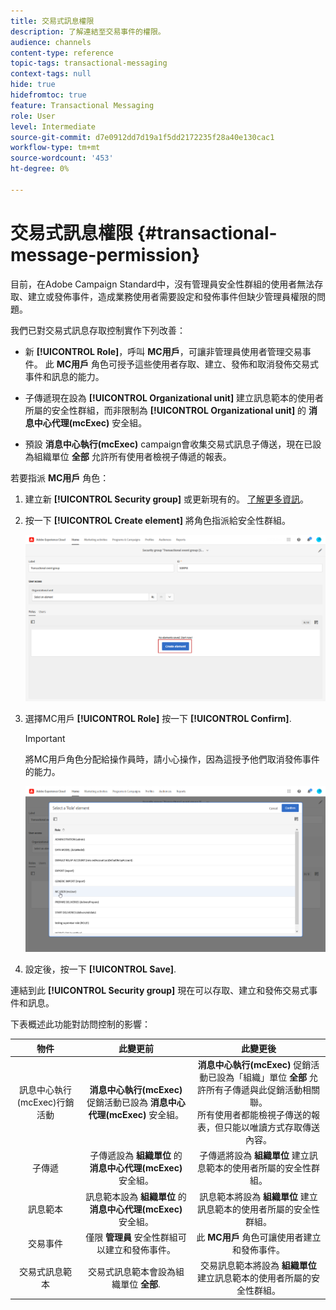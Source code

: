 ```yaml
---
title: 交易式訊息權限
description: 了解連結至交易事件的權限。
audience: channels
content-type: reference
topic-tags: transactional-messaging
context-tags: null
hide: true
hidefromtoc: true
feature: Transactional Messaging
role: User
level: Intermediate
source-git-commit: d7e0912dd7d19a1f5dd2172235f28a40e130cac1
workflow-type: tm+mt
source-wordcount: '453'
ht-degree: 0%

---
```


# 交易式訊息權限 {#transactional-message-permission}

目前，在Adobe Campaign Standard中，沒有管理員安全性群組的使用者無法存取、建立或發佈事件，造成業務使用者需要設定和發佈事件但缺少管理員權限的問題。

我們已對交易式訊息存取控制實作下列改善：

* 新 **[!UICONTROL Role]**，呼叫 **MC用戶**，可讓非管理員使用者管理交易事件。 此 **MC用戶** 角色可授予這些使用者存取、建立、發佈和取消發佈交易式事件和訊息的能力。

* 子傳遞現在設為 **[!UICONTROL Organizational unit]** 建立訊息範本的使用者所屬的安全性群組，而非限制為 **[!UICONTROL Organizational unit]** 的 **消息中心代理(mcExec)** 安全組。

* 預設 **消息中心執行(mcExec)** campaign會收集交易式訊息子傳送，現在已設為組織單位 **全部** 允許所有使用者檢視子傳遞的報表。

若要指派 **MC用戶** 角色：

1. 建立新 **[!UICONTROL Security group]** 或更新現有的。 [了解更多資訊](../../administration/using/managing-groups-and-users.md)。

1. 按一下 **[!UICONTROL Create element]** 將角色指派給安全性群組。

   ![](assets/event_access_1.png)

1. 選擇MC用戶 **[!UICONTROL Role]** 按一下 **[!UICONTROL Confirm]**.

   >[!IMPORTANT]
   >
   > 將MC用戶角色分配給操作員時，請小心操作，因為這授予他們取消發佈事件的能力。

   ![](assets/event_access_2.png)

1. 設定後，按一下 **[!UICONTROL Save]**.

連結到此 **[!UICONTROL Security group]** 現在可以存取、建立和發佈交易式事件和訊息。

下表概述此功能對訪問控制的影響：

| 物件 | 此變更前 | 此變更後 |
|:-: | :--: | :-:|
| 訊息中心執行(mcExec)行銷活動 | **消息中心執行(mcExec)** 促銷活動已設為 **消息中心代理(mcExec)** 安全組。 | **消息中心執行(mcExec)** 促銷活動已設為「組織」單位 **全部** 允許所有子傳遞與此促銷活動相關聯。</br> 所有使用者都能檢視子傳送的報表，但只能以唯讀方式存取傳送內容。 |
| 子傳遞 | 子傳遞設為 **組織單位** 的 **消息中心代理(mcExec)** 安全組。 | 子傳遞將設為 **組織單位** 建立訊息範本的使用者所屬的安全性群組。 |
| 訊息範本 | 訊息範本設為 **組織單位** 的&#x200B;**消息中心代理(mcExec)** 安全組。 | 訊息範本將設為 **組織單位** 建立訊息範本的使用者所屬的安全性群組。 |
| 交易事件 | 僅限 **管理員** 安全性群組可以建立和發佈事件。 | 此 **MC用戶** 角色可讓使用者建立和發佈事件。 |
| 交易式訊息範本 | 交易式訊息範本會設為組織單位 **全部**. | 交易訊息範本將設為 **組織單位** 建立訊息範本的使用者所屬的安全性群組。 |